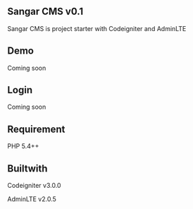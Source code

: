 ## Sangar CMS v0.1

Sangar CMS is project starter with Codeigniter and AdminLTE

## Demo

Coming soon

## Login

Coming soon

## Requirement

PHP 5.4++

## Builtwith

Codeigniter v3.0.0

AdminLTE v2.0.5
